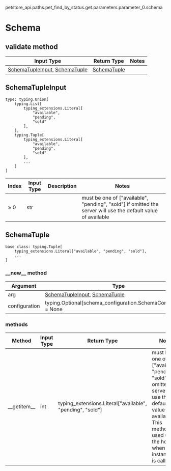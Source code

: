 petstore_api.paths.pet_find_by_status.get.parameters.parameter_0.schema
# Schema

## validate method
Input Type | Return Type | Notes
------------ | ------------- | -------------
[SchemaTupleInput](#schematupleinput), [SchemaTuple](#schematuple) | [SchemaTuple](#schematuple) |

## SchemaTupleInput
```
type: typing.Union[
    typing.List[
        typing_extensions.Literal[
            "available",
            "pending",
            "sold"
        ],
    ],
    typing.Tuple[
        typing_extensions.Literal[
            "available",
            "pending",
            "sold"
        ],
        ...
    ]
]
```
Index | Input Type | Description | Notes
------------- | ------------- | ------------- | -------------
≥ 0 | str |  | must be one of ["available", "pending", "sold"] if omitted the server will use the default value of available

## SchemaTuple
```
base class: typing.Tuple[
    typing_extensions.Literal["available", "pending", "sold"],
    ...
]
```
### &lowbar;&lowbar;new&lowbar;&lowbar; method
Argument | Type
-------- | ------
arg      | [SchemaTupleInput](#schematupleinput), [SchemaTuple](#schematuple)
configuration | typing.Optional[schema_configuration.SchemaConfiguration] = None

### methods
Method | Input Type | Return Type | Notes
------ | ---------- | ----------- | ------
&lowbar;&lowbar;getitem&lowbar;&lowbar; | int | typing_extensions.Literal["available", "pending", "sold"] | must be one of ["available", "pending", "sold"] if omitted the server will use the default value of available This method is used under the hood when instance[0] is called
